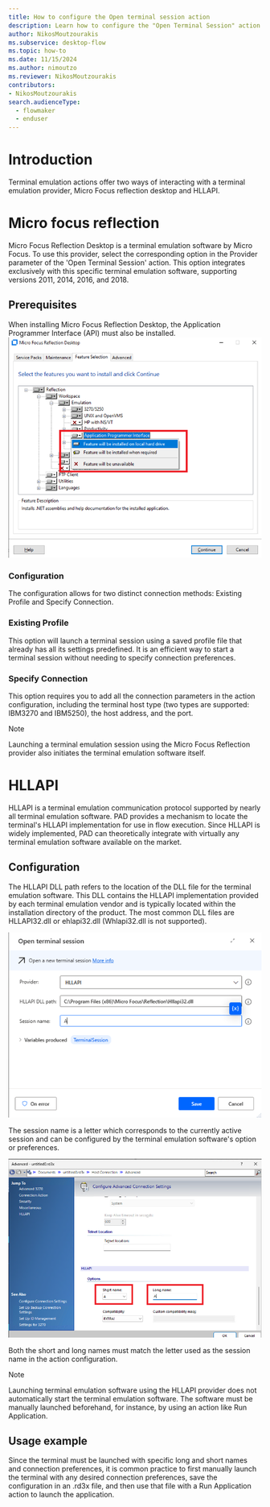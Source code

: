 ```yaml
---
title: How to configure the Open terminal session action
description: Learn how to configure the "Open Terminal Session" action.
author: NikosMoutzourakis
ms.subservice: desktop-flow
ms.topic: how-to
ms.date: 11/15/2024
ms.author: nimoutzo
ms.reviewer: NikosMoutzourakis
contributors:
- NikosMoutzourakis
search.audienceType: 
  - flowmaker
  - enduser
---
```

# Introduction
Terminal emulation actions offer two ways of interacting with a terminal emulation provider, Micro Focus reflection desktop and HLLAPI.

# Micro focus reflection
Micro Focus Reflection Desktop is a terminal emulation software by Micro Focus. To use this provider, select the corresponding option in the Provider parameter of the 'Open Terminal Session' action. This option integrates exclusively with this specific terminal emulation software, supporting versions 2011, 2014, 2016, and 2018.

## Prerequisites
When installing Micro Focus Reflection Desktop, the Application Programmer Interface (API) must also be installed.
![Screenshot of the Application Programmer Interface (API) to be installed.](media/terminal-emulation-open-new-session/Terminal_how_2.png)

### Configuration
The configuration allows for two distinct connection methods: Existing Profile and Specify Connection.

### Existing Profile
This option will launch a terminal session using a saved profile file that already has all its settings predefined. It is an efficient way to start a terminal session without needing to specify connection preferences.

### Specify Connection
This option requires you to add all the connection parameters in the action configuration, including the terminal host type (two types are supported: IBM3270 and IBM5250), the host address, and the port.

> [!NOTE]
> Launching a terminal emulation session using the Micro Focus Reflection provider also initiates the terminal emulation software itself.

# HLLAPI
HLLAPI is a terminal emulation communication protocol supported by nearly all terminal emulation software. PAD provides a mechanism to locate the terminal's HLLAPI implementation for use in flow execution. Since HLLAPI is widely implemented, PAD can theoretically integrate with virtually any terminal emulation software available on the market.

## Configuration
The HLLAPI DLL path refers to the location of the DLL file for the terminal emulation software. This DLL contains the HLLAPI implementation provided by each terminal emulation vendor and is typically located within the installation directory of the product. The most common DLL files are HLLAPI32.dll or ehlapi32.dll (Whlapi32.dll is not supported).

![Screenshot of the configuration in the action.](media/terminal-emulation-open-new-session/Terminal_how_5.png)

The session name is a letter which corresponds to the currently active session and can be configured by the terminal emulation software's option or preferences.

![Screenshot of the configuration of the session name.](media/terminal-emulation-open-new-session/Terminal_how_6.png)

Both the short and long names must match the letter used as the session name in the action configuration.

> [!NOTE]
> Launching terminal emulation software using the HLLAPI provider does not automatically start the terminal emulation software. The software must be manually launched beforehand, for instance, by using an action like Run Application.

## Usage example
Since the terminal must be launched with specific long and short names and connection preferences, it is common practice to first manually launch the terminal with any desired connection preferences, save the configuration in an .rd3x file, and then use that file with a Run Application action to launch the application.
